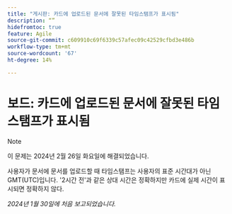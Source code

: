 ```yaml
---
title: "게시판: 카드에 업로드된 문서에 잘못된 타임스탬프가 표시됨"
description: “”
hidefromtoc: true
feature: Agile
source-git-commit: c609910c69f6339c57afec09c42529cfbd3e486b
workflow-type: tm+mt
source-wordcount: '67'
ht-degree: 14%

---
```



# 보드: 카드에 업로드된 문서에 잘못된 타임스탬프가 표시됨

>[!NOTE]
>
>이 문제는 2024년 2월 26일 화요일에 해결되었습니다.

사용자가 문서에 문서를 업로드할 때 타임스탬프는 사용자의 표준 시간대가 아닌 GMT(UTC)입니다. &#39;2시간 전&#39;과 같은 상대 시간은 정확하지만 카드에 실제 시간이 표시되면 정확하지 않다.

_2024년 1월 30일에 처음 보고되었습니다._
